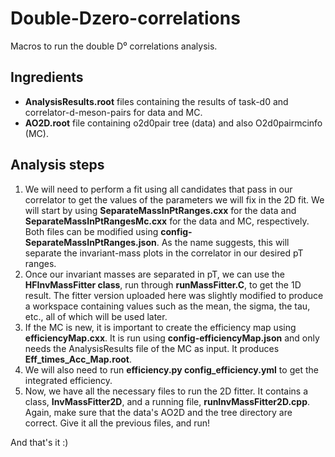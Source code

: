 # Double-Dzero-correlations
Macros to run the double D⁰ correlations analysis. 

Ingredients
- 
- **AnalysisResults.root** files containing the results of task-d0 and correlator-d-meson-pairs for data and MC.
- **AO2D.root** file containing o2d0pair tree (data) and also O2d0pairmcinfo (MC).

Analysis steps
- 
1. We will need to perform a fit using all candidates that pass in our correlator to get the values of the parameters we will fix in the 2D fit. We will start by using **SeparateMassInPtRanges.cxx** for the data and **SeparateMassInPtRangesMc.cxx** for the data and MC, respectively. Both files can be modified using **config-SeparateMassInPtRanges.json**. As the name suggests, this will separate the invariant-mass plots in the correlator in our desired pT ranges.
2. Once our invariant masses are separated in pT, we can use the **HFInvMassFitter class**, run through **runMassFitter.C**, to get the 1D result. The fitter version uploaded here was slightly modified to produce a workspace containing values such as the mean, the sigma, the tau, etc., all of which will be used later.
3. If the MC is new, it is important to create the efficiency map using **efficiencyMap.cxx**. It is run using **config-efficiencyMap.json** and only needs the AnalysisResults file of the MC as input. It produces **Eff_times_Acc_Map.root**.
4. We will also need to run **efficiency.py config_efficiency.yml** to get the integrated efficiency.
5. Now, we have all the necessary files to run the 2D fitter. It contains a class, **InvMassFitter2D**, and a running file, **runInvMassFitter2D.cpp**. Again, make sure that the data's AO2D and the tree directory are correct. Give it all the previous files, and run!

And that's it :)
